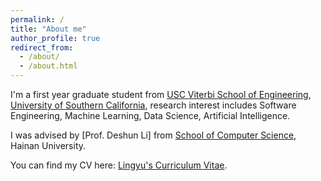 ```yaml
---
permalink: /
title: "About me"
author_profile: true
redirect_from: 
  - /about/
  - /about.html
---
```

I'm a first year graduate student from [USC Viterbi School of Engineering](https://viterbischool.usc.edu/), [University of Southern California](https://www.usc.edu/), research interest includes Software Engineering, Machine Learning, Data Science, Artificial Intelligence.

I was advised by [Prof. Deshun Li] from [School of Computer Science](https://hd.hainanu.edu.cn/cs/), Hainan University.

You can find my CV here: [Lingyu's Curriculum Vitae](../assets/CV_current.pdf).

<!-- A data-driven personal website
======
Like many other Jekyll-based GitHub Pages templates, academicpages makes you separate the website's content from its form. The content & metadata of your website are in structured markdown files, while various other files constitute the theme, specifying how to transform that content & metadata into HTML pages. You keep these various markdown (.md), YAML (.yml), HTML, and CSS files in a public GitHub repository. Each time you commit and push an update to the repository, the [GitHub pages](https://pages.github.com/) service creates static HTML pages based on these files, which are hosted on GitHub's servers free of charge. -->
